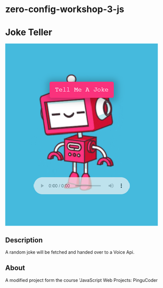 # zero-config-workshop-3-js
# Joke Teller
![Game Preview](screenshot.png)
## Description

A random joke will be fetched and handed over to a Voice Api.


## About

A modified project form the course 'JavaScript Web Projects: PinguCoder
